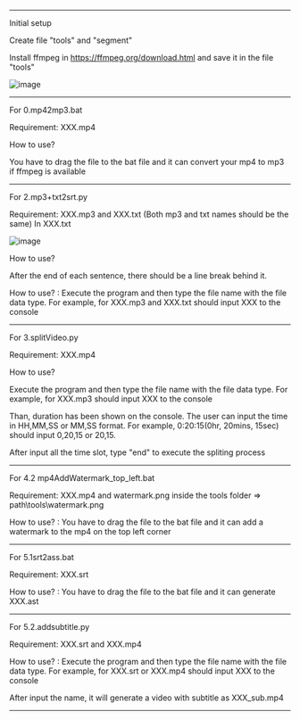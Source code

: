 ***************************************
Initial setup

Create file "tools" and "segment"

Install ffmpeg in https://ffmpeg.org/download.html and save it in the file "tools"

![image](https://github.com/antonlam/video-editing-for-python/assets/31198405/e589adb5-9f12-4117-86af-eed722dc69b7)
***************************************
For 0.mp42mp3.bat

Requirement: XXX.mp4

How to use?

You have to drag the file to the bat file and it can convert your mp4 to mp3 if ffmpeg is available
***************************************
For 2.mp3+txt2srt.py

Requirement: XXX.mp3 and XXX.txt (Both mp3 and txt names should be the same)
In XXX.txt

![image](https://github.com/antonlam/video-editing-for-python/assets/31198405/14b8b940-ecca-425e-8651-d8bd5237b234)

How to use?

After the end of each sentence, there should be a line break behind it.

How to use? : Execute the program and then type the file name with the file data type. For example, for XXX.mp3 and XXX.txt should input XXX to the console

***************************************
For 3.splitVideo.py

Requirement: XXX.mp4

How to use?

Execute the program and then type the file name with the file data type. For example, for XXX.mp3 should input XXX to the console

Than, duration has been shown on the console. The user can input the time in HH,MM,SS or MM,SS format. For example, 0:20:15(0hr, 20mins, 15sec) should input 0,20,15 or 20,15.

After input all the time slot, type "end" to execute the spliting process

***************************************

For 4.2 mp4AddWatermark_top_left.bat

Requirement: XXX.mp4 and watermark.png inside the tools folder => path\tools\watermark.png

How to use? : 
You have to drag the file to the bat file and it can add a watermark to the mp4 on the top left corner

***************************************


For 5.1srt2ass.bat

Requirement: XXX.srt

How to use? : 
You have to drag the file to the bat file and it can generate XXX.ast


***************************************
For 5.2.addsubtitle.py

Requirement: XXX.srt and XXX.mp4

How to use? : 
Execute the program and then type the file name with the file data type. For example, for XXX.srt or XXX.mp4 should input XXX to the console

After input the name, it will generate a video with subtitle as XXX_sub.mp4

***************************************
